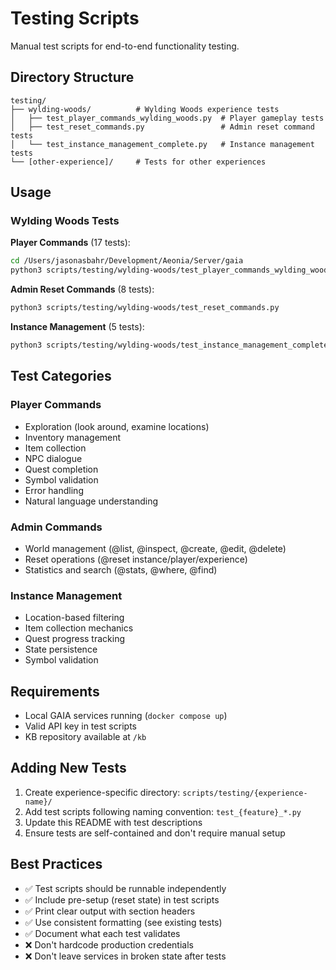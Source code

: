 # Testing Scripts

Manual test scripts for end-to-end functionality testing.

## Directory Structure

```
testing/
├── wylding-woods/          # Wylding Woods experience tests
│   ├── test_player_commands_wylding_woods.py  # Player gameplay tests
│   ├── test_reset_commands.py                 # Admin reset command tests
│   └── test_instance_management_complete.py   # Instance management tests
└── [other-experience]/     # Tests for other experiences
```

## Usage

### Wylding Woods Tests

**Player Commands** (17 tests):
```bash
cd /Users/jasonasbahr/Development/Aeonia/Server/gaia
python3 scripts/testing/wylding-woods/test_player_commands_wylding_woods.py
```

**Admin Reset Commands** (8 tests):
```bash
python3 scripts/testing/wylding-woods/test_reset_commands.py
```

**Instance Management** (5 tests):
```bash
python3 scripts/testing/wylding-woods/test_instance_management_complete.py
```

## Test Categories

### Player Commands
- Exploration (look around, examine locations)
- Inventory management
- Item collection
- NPC dialogue
- Quest completion
- Symbol validation
- Error handling
- Natural language understanding

### Admin Commands
- World management (@list, @inspect, @create, @edit, @delete)
- Reset operations (@reset instance/player/experience)
- Statistics and search (@stats, @where, @find)

### Instance Management
- Location-based filtering
- Item collection mechanics
- Quest progress tracking
- State persistence
- Symbol validation

## Requirements

- Local GAIA services running (`docker compose up`)
- Valid API key in test scripts
- KB repository available at `/kb`

## Adding New Tests

1. Create experience-specific directory: `scripts/testing/{experience-name}/`
2. Add test scripts following naming convention: `test_{feature}_*.py`
3. Update this README with test descriptions
4. Ensure tests are self-contained and don't require manual setup

## Best Practices

- ✅ Test scripts should be runnable independently
- ✅ Include pre-setup (reset state) in test scripts
- ✅ Print clear output with section headers
- ✅ Use consistent formatting (see existing tests)
- ✅ Document what each test validates
- ❌ Don't hardcode production credentials
- ❌ Don't leave services in broken state after tests
